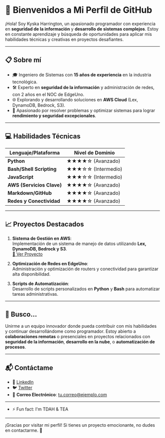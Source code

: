 # 🌟 Bienvenidos a Mi Perfil de GitHub

¡Hola! Soy Kyska Harrington, un apasionado programador con experiencia en **seguridad de la información** y **desarrollo de sistemas complejos**. Estoy en constante aprendizaje y búsqueda de oportunidades para aplicar mis habilidades técnicas y creativas en proyectos desafiantes.

---

## 📋 Sobre mí

- 🎓 Ingeniero de Sistemas con **15 años de experiencia** en la industria tecnológica.
- 🛠 Experto en **seguridad de la información** y administración de redes, con 2 años en el NOC de EdgeUno.
- 🌐 Explorando y desarrollando soluciones en **AWS Cloud** (Lex, DynamoDB, Bedrock, S3).
- 🚀 Apasionado por resolver problemas y optimizar sistemas para lograr **rendimiento y seguridad excepcionales**.

---

## 💻 Habilidades Técnicas

| Lenguaje/Plataforma     | Nivel de Dominio      |
|-------------------------|-----------------------|
| **Python**              | ★★★★☆ (Avanzado)     |
| **Bash/Shell Scripting**| ★★★☆☆ (Intermedio)   |
| **JavaScript**          | ★★★☆☆ (Intermedio)   |
| **AWS (Servicios Clave)**| ★★★★☆ (Avanzado)    |
| **Markdown/GitHub**     | ★★★★☆ (Avanzado)     |
| **Redes y Conectividad**| ★★★★☆ (Avanzado)     |

---

## 📈 Proyectos Destacados

1. **Sistema de Gestión en AWS**:  
   Implementación de un sistema de manejo de datos utilizando **Lex, DynamoDB, Bedrock y S3**.  
   [🔗 Ver Proyecto](#)

2. **Optimización de Redes en EdgeUno**:  
   Administración y optimización de routers y conectividad para garantizar alta disponibilidad.

3. **Scripts de Automatización**:  
   Desarrollo de scripts personalizados en **Python** y **Bash** para automatizar tareas administrativas.

---

## 🌟 Busco...

Unirme a un equipo innovador donde pueda contribuir con mis habilidades y continuar desarrollándome como programador. Estoy abierto a **colaboraciones remotas** o presenciales en proyectos relacionados con **seguridad de la información**, **desarrollo en la nube**, o **automatización de procesos**.

---

## 📬 Contáctame

- 💼 [LinkedIn](https://linkedin.com/in/tu-perfil)
- 🐦 [Twitter](https://twitter.com/tu-usuario)
- 📧 **Correo Electrónico**: tu.correo@ejemplo.com

---

- ⚡ Fun fact: I'm TDAH & TEA

---

¡Gracias por visitar mi perfil! Si tienes un proyecto emocionante, no dudes en contactarme. 🚀
<!---
kyska22/kyska22 is a ✨ special ✨ repository because its `README.md` (this file) appears on your GitHub profile.
You can click the Preview link to take a look at your changes.
--->
